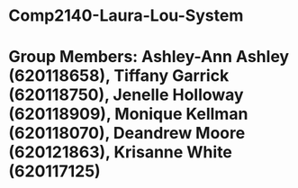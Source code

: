 # Comp2140-Laura-Lou-System

# Group Members: Ashley-Ann Ashley (620118658), Tiffany Garrick (620118750), Jenelle Holloway (620118909), Monique Kellman (620118070), Deandrew Moore (620121863), Krisanne White (620117125)


